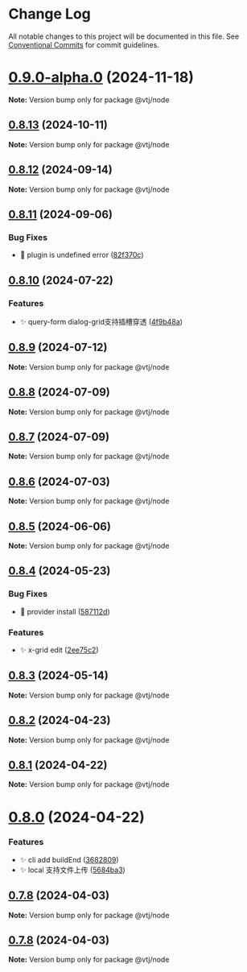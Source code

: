 # Change Log

All notable changes to this project will be documented in this file.
See [Conventional Commits](https://conventionalcommits.org) for commit guidelines.

# [0.9.0-alpha.0](https://gitee.com/newgateway/vtj/compare/@vtj/node@0.8.13...@vtj/node@0.9.0-alpha.0) (2024-11-18)

**Note:** Version bump only for package @vtj/node





## [0.8.13](https://gitee.com/newgateway/vtj/compare/@vtj/node@0.8.12...@vtj/node@0.8.13) (2024-10-11)

**Note:** Version bump only for package @vtj/node






## [0.8.12](https://gitee.com/newgateway/vtj/compare/@vtj/node@0.8.11...@vtj/node@0.8.12) (2024-09-14)

**Note:** Version bump only for package @vtj/node






## [0.8.11](https://gitee.com/newgateway/vtj/compare/@vtj/node@0.8.10...@vtj/node@0.8.11) (2024-09-06)


### Bug Fixes

* 🐛 plugin is undefined error ([82f370c](https://gitee.com/newgateway/vtj/commits/82f370cc3d8d1db757cffcd843454aa1b4e2653c))






## [0.8.10](https://gitee.com/newgateway/vtj/compare/@vtj/node@0.8.9...@vtj/node@0.8.10) (2024-07-22)


### Features

* ✨ query-form dialog-grid支持插槽穿透 ([4f9b48a](https://gitee.com/newgateway/vtj/commits/4f9b48aed65ddc99b83d2106eee5cf7600ba1fca))





## [0.8.9](https://gitee.com/newgateway/vtj/compare/@vtj/node@0.8.8...@vtj/node@0.8.9) (2024-07-12)

**Note:** Version bump only for package @vtj/node





## [0.8.8](https://gitee.com/newgateway/vtj/compare/@vtj/node@0.8.7...@vtj/node@0.8.8) (2024-07-09)

**Note:** Version bump only for package @vtj/node





## [0.8.7](https://gitee.com/newgateway/vtj/compare/@vtj/node@0.8.6...@vtj/node@0.8.7) (2024-07-09)

**Note:** Version bump only for package @vtj/node





## [0.8.6](https://gitee.com/newgateway/vtj/compare/@vtj/node@0.8.5...@vtj/node@0.8.6) (2024-07-03)

**Note:** Version bump only for package @vtj/node





## [0.8.5](https://gitee.com/newgateway/vtj/compare/@vtj/node@0.8.4...@vtj/node@0.8.5) (2024-06-06)

**Note:** Version bump only for package @vtj/node





## [0.8.4](https://gitee.com/newgateway/vtj/compare/@vtj/node@0.8.2...@vtj/node@0.8.4) (2024-05-23)


### Bug Fixes

* 🐛 provider install ([587112d](https://gitee.com/newgateway/vtj/commits/587112d873cb5738691be63b269d16e04ae9312e))


### Features

* ✨ x-grid edit ([2ee75c2](https://gitee.com/newgateway/vtj/commits/2ee75c25589b8062fe2d8a0852957779888238ad))





## [0.8.3](https://gitee.com/newgateway/vtj/compare/@vtj/node@0.8.2...@vtj/node@0.8.3) (2024-05-14)

**Note:** Version bump only for package @vtj/node






## [0.8.2](https://gitee.com/newgateway/vtj/compare/@vtj/node@0.8.1...@vtj/node@0.8.2) (2024-04-23)

**Note:** Version bump only for package @vtj/node






## [0.8.1](https://gitee.com/newgateway/vtj/compare/@vtj/node@0.8.0...@vtj/node@0.8.1) (2024-04-22)

**Note:** Version bump only for package @vtj/node






# [0.8.0](https://gitee.com/newgateway/vtj/compare/@vtj/node@0.7.8...@vtj/node@0.8.0) (2024-04-22)


### Features

* ✨ cli add buildEnd ([3682809](https://gitee.com/newgateway/vtj/commits/368280984975733948c824ccab64624b1de8bd30))
* ✨ local 支持文件上传 ([5684ba3](https://gitee.com/newgateway/vtj/commits/5684ba3f6d023a2282ee057d5bb0c051da934ec0))






## [0.7.8](https://gitee.com/newgateway/vtj/compare/@vtj/node@0.7.7...@vtj/node@0.7.8) (2024-04-03)

**Note:** Version bump only for package @vtj/node






## [0.7.8](https://gitee.com/newgateway/vtj/compare/@vtj/node@0.7.7...@vtj/node@0.7.8) (2024-04-03)

**Note:** Version bump only for package @vtj/node
